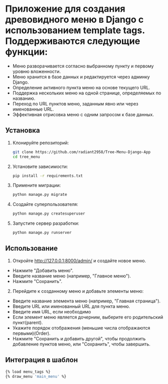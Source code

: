 # Приложение для создания древовидного меню в Django с использованием template tags. Поддерживаются следующие функции:

- Меню разворачивается согласно выбранному пункту и первому уровню вложенности.
- Меню хранится в базе данных и редактируется через админку Django.
- Определение активного пункта меню на основе текущего URL.
- Поддержка нескольких меню на одной странице, определяемых по названию.
- Переход по URL пунктов меню, заданным явно или через именованные URL.
- Эффективная отрисовка меню с одним запросом к базе данных.

## Установка
1. Клонируйте репозиторий:
   ```sh
   git clone https://github.com/radiant2958/Tree-Menu-Django-App
   cd tree_menu

2. Установите зависимости:
   ```sh
   pip install -r requirements.txt
   
3. Примените миграции:
   ```sh
   python manage.py migrate

4. Создайте суперпользователя:
   ```sh
   python manage.py createsuperuser
5. Запустите сервер разработки:
   ```sh
   python manage.py runserver

## Использование

1. Откройте http://127.0.0.1:8000/admin/ и создайте новое меню.

- Нажмите "Добавить меню".
- Введите название меню (например, "Главное меню").
- Нажмите "Сохранить".
  
2. Перейдите к созданному меню и добавьте элементы меню:

- Введите название элемента меню (например, "Главная страница").
- Введите URL или именованный URL для пункта меню.
- Введите имя URL, если необходимо
- Если элемент меню является дочерним, выберите его родительский пункт(parent).
- Укажите порядок отображения (меньшие числа отображаются первыми)(Order).
- Нажмите "Сохранить и добавить другой", чтобы продолжить добавление пунктов меню, или "Сохранить", чтобы завершить.

## Интеграция в шаблон
 ```sh
 {% load menu_tags %}
 {% draw_menu 'main_menu' %}


